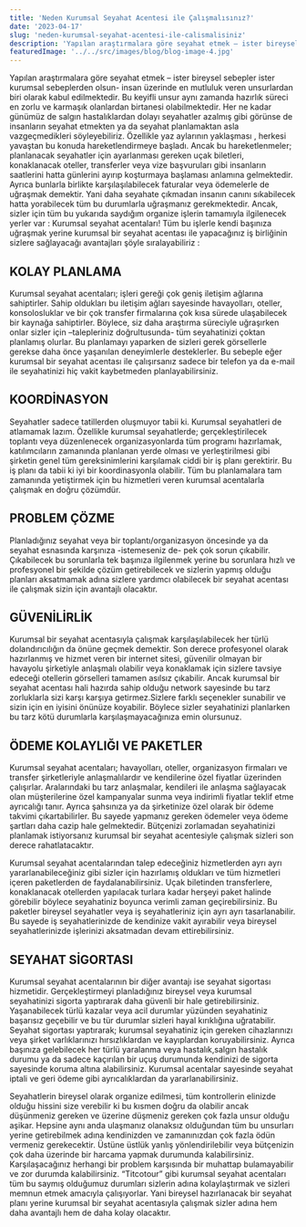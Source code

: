 ```yaml
---
title: 'Neden Kurumsal Seyahat Acentesi ile Çalışmalısınız?'
date: '2023-04-17'
slug: 'neden-kurumsal-seyahat-acentesi-ile-calismalisiniz'
description: 'Yapılan araştırmalara göre seyahat etmek – ister bireysel sebepler ister kurumsal sebeplerden olsun- insan üzerinde en mutluluk veren unsurlardan biri olarak kabul edilmektedir. Bu keyifli unsur aynı zamanda hazırlık süreci en zorlu ve karmaşık olanlardan birtanesi olabilmektedir. Her ne kadar günümüz de salgın hastalıklardan dolayı seyahatler azalmış gibi'
featuredImage: '../../src/images/blog/blog-image-4.jpg'
---
```


Yapılan araştırmalara göre seyahat etmek – ister bireysel sebepler ister kurumsal sebeplerden olsun- insan üzerinde en mutluluk veren unsurlardan biri olarak kabul edilmektedir. Bu keyifli unsur aynı zamanda hazırlık süreci en zorlu ve karmaşık olanlardan birtanesi olabilmektedir. Her ne kadar günümüz de salgın hastalıklardan dolayı seyahatler azalmış gibi görünse de insanların seyahat etmekten ya da seyahat planlamaktan asla vazgeçmedikleri söyleyebiliriz. Özellikle yaz aylarının yaklaşması , herkesi yavaştan bu konuda hareketlendirmeye başladı.  Ancak bu hareketlenmeler; planlanacak seyahatler için  ayarlanması gereken uçak biletleri, konaklanacak oteller, transferler  veya  vize başvuruları  gibi insanların saatlerini hatta günlerini ayırıp koşturmaya başlaması anlamına gelmektedir. Ayrıca bunlarla birlikte  karşılaşılabilecek  faturalar veya ödemelerle de  uğraşmak demektir. Yani daha seyahate çıkmadan insanın canını sıkabilecek hatta yorabilecek tüm bu durumlarla uğraşmanız gerekmektedir. Ancak, sizler için tüm bu yukarıda saydığım organize işlerin tamamıyla ilgilenecek  yerler var : Kurumsal seyahat acentaları! Tüm bu işlerle kendi başınıza uğraşmak yerine kurumsal bir seyahat acentası ile yapacağınız iş birliğinin sizlere sağlayacağı avantajları şöyle sıralayabiliriz :

## KOLAY PLANLAMA
Kurumsal seyahat acentaları; işleri gereği çok geniş iletişim ağlarına sahiptirler. Sahip oldukları bu iletişim ağları sayesinde havayolları, oteller, konsolosluklar ve bir çok transfer firmalarına çok kısa sürede ulaşabilecek bir kaynağa sahiptirler. Böylece, siz daha araştırma süreciyle uğraşırken onlar sizler için –talepleriniz doğrultusunda- tüm seyahatinizi çoktan planlamış olurlar. Bu planlamayı yaparken de sizleri gerek görsellerle gerekse daha önce yaşanılan deneyimlerle desteklerler. Bu sebeple eğer kurumsal bir seyahat acentası ile çalışırsanız sadece bir telefon ya da e-mail ile seyahatinizi hiç vakit kaybetmeden planlayabilirsiniz.

## KOORDİNASYON
Seyahatler sadece tatillerden oluşmuyor tabii ki. Kurumsal seyahatleri de atlamamak lazım. Özellikle kurumsal seyahatlerde; gerçekleştirilecek toplantı veya düzenlenecek organizasyonlarda tüm programı hazırlamak, katılımcıların zamanında planlanan yerde olması ve yerleştirilmesi gibi şirketin genel tüm gereksinimlerini karşılamak ciddi bir iş planı gerektirir. Bu iş planı da tabii ki  iyi bir koordinasyonla olabilir. Tüm bu planlamalara tam zamanında yetiştirmek için bu hizmetleri veren kurumsal acentalarla çalışmak en doğru çözümdür.

## PROBLEM ÇÖZME
Planladığınız seyahat veya bir toplantı/organizasyon öncesinde ya da seyahat esnasında karşınıza -istemeseniz de- pek çok sorun çıkabilir. Çıkabilecek bu sorunlarla tek başınıza ilgilenmek yerine bu sorunlara hızlı ve profesyonel bir şekilde çözüm getirebilecek ve sizlerin yapmış olduğu planları aksatmamak adına sizlere yardımcı olabilecek bir seyahat acentası ile çalışmak sizin için avantajlı olacaktır.

## GÜVENİLİRLİK
Kurumsal bir seyahat acentasıyla çalışmak karşılaşılabilecek her türlü dolandırıcılığın da önüne geçmek demektir. Son derece profesyonel olarak hazırlanmış ve hizmet veren bir internet sitesi, güvenilir olmayan bir havayolu şirketiyle anlaşmalı olabilir veya konaklamak için sizlere tavsiye edeceği otellerin görselleri tamamen asılsız çıkabilir. Ancak kurumsal bir seyahat acentası hali hazırda sahip olduğu network sayesinde bu tarz zorluklarla sizi karşı karşıya getirmez.Sizlere farklı seçenekler sunabilir ve sizin için en iyisini önünüze koyabilir. Böylece sizler seyahatinizi planlarken bu tarz kötü durumlarla karşılaşmayacağınıza emin olursunuz. 

## ÖDEME KOLAYLIĞI VE PAKETLER
Kurumsal seyahat acentaları; havayolları, oteller, organizasyon firmaları ve transfer şirketleriyle anlaşmalılardır ve kendilerine özel fiyatlar üzerinden çalışırlar. Aralarındaki bu tarz anlaşmalar, kendileri ile anlaşma sağlayacak olan müşterilerine özel kampanyalar sunma veya indirimli fiyatlar teklif etme ayrıcalığı tanır. Ayrıca şahsınıza ya da şirketinize özel olarak bir ödeme takvimi çıkartabilirler. Bu sayede yapmanız gereken ödemeler veya ödeme şartları daha cazip hale gelmektedir. Bütçenizi zorlamadan seyahatinizi planlamak istiyorsanız kurumsal bir seyahat acentesiyle çalışmak sizleri son derece rahatlatacaktır. 

Kurumsal seyahat acentalarından talep edeceğiniz hizmetlerden ayrı ayrı yararlanabileceğiniz gibi sizler için hazırlamış oldukları ve tüm hizmetleri içeren paketlerden de faydalanabilirsiniz. Uçak biletinden transferlere, konaklanacak otellerden yapılacak turlara kadar herşeyi paket halinde görebilir böylece seyahatiniz boyunca verimli zaman geçirebilirsiniz. Bu paketler bireysel seyahatler veya iş seyahatleriniz için ayrı ayrı tasarlanabilir. Bu sayede iş seyahatlerinizde de kendinize vakit ayırabilir veya bireysel seyahatlerinizde işlerinizi aksatmadan devam ettirebilirsiniz.

## SEYAHAT SİGORTASI
Kurumsal seyahat acentalarının bir diğer avantajı ise seyahat sigortası hizmetidir. Gerçekleştirmeyi planladığınız bireysel veya kurumsal seyahatinizi sigorta yaptırarak daha güvenli bir hale getirebilirsiniz. Yaşanabilecek türlü kazalar veya acil durumlar yüzünden seyahatiniz başarısız geçebilir ve bu tür durumlar sizleri hayal kırıklığına uğratabilir. Seyahat sigortası yaptırarak; kurumsal seyahatiniz için gereken cihazlarınızı veya şirket varlıklarınızı hırsızlıklardan ve kayıplardan koruyabilirsiniz. Ayrıca başınıza gelebilecek her türlü yaralanma veya hastalık,salgın hastalık durumu ya da sadece kaçırılan bir uçuş durumunda kendinizi de sigorta sayesinde koruma altına alabilirsiniz. Kurumsal acentalar sayesinde seyahat iptali ve geri ödeme gibi ayrıcalıklardan da yararlanabilirsiniz. 

Seyahatlerin bireysel olarak organize edilmesi, tüm kontrollerin elinizde olduğu hissini size verebilir ki bu kısmen doğru da olabilir ancak düşünmeniz gereken ve üzerine düşmeniz gereken çok fazla unsur olduğu aşikar. Hepsine aynı anda ulaşmanız olanaksız olduğundan tüm bu unsurları yerine getirebilmek adına kendinizden ve zamanınızdan çok fazla ödün vermeniz gerekecektir. Üstüne üstlük yanlış yönlendirilebilir veya bütçenizin çok daha üzerinde bir harcama yapmak durumunda kalabilirsiniz. Karşılaşacağınız herhangi bir problem karşısında bir muhattap bulamayabilir ve zor durumda kalabilirsiniz. “Titcotour” gibi kurumsal seyahat acentaları tüm bu saymış olduğumuz durumları sizlerin adına kolaylaştırmak ve sizleri memnun etmek amacıyla çalışıyorlar. Yani bireysel hazırlanacak bir seyahat planı yerine  kurumsal bir seyahat acentasıyla çalışmak sizler adına hem daha avantajlı hem de daha kolay olacaktır. 